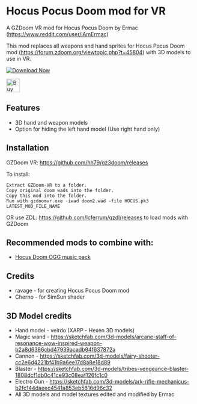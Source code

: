 # Hocus Pocus Doom mod for VR

A GZDoom VR mod for Hocus Pocus Doom by Ermac (https://www.reddit.com/user/iAmErmac)

This mod replaces all weapons and hand sprites for Hocus Pocus Doom mod (https://forum.zdoom.org/viewtopic.php?t=45804) with 3D models to use in VR.

[![Download Now](https://raster.shields.io/github/downloads/iAmErmac/Hocus-Doom-VR/total)](https://github.com/iAmErmac/Hocus-Doom-VR/releases/latest)

[<img src="https://cdn.ko-fi.com/cdn/kofi2.png?v=2" height="36" alt="Buy me a Cofee!">](https://ko-fi.com/ermac)

## Features
* 3D hand and weapon models
* Option for hiding the left hand model (Use right hand only)

## Installation

GZDoom VR: https://github.com/hh79/gz3doom/releases

To install:

    Extract GZDoom-VR to a folder.
    Copy original doom wads into the folder.
    Copy this mod into the folder.
    Run with gzdoomvr.exe -iwad doom2.wad -file HOCUS.pk3 LATEST_MOD_FILE_NAME
  
OR use ZDL: https://github.com/lcferrum/qzdl/releases to load mods with GZDoom

## Recommended mods to combine with:

* [Hocus Doom OGG music pack](https://www.dropbox.com/s/h4wlfocvkewtmrj/hocusogg.pk3?dl=1)


## Credits

* ravage - for creating Hocus Pocus Doom mod
* Cherno - for SimSun shader

## 3D Model credits

* Hand model - veirdo (XARP - Hexen 3D models)
* Magic wand - https://sketchfab.com/3d-models/arcane-staff-of-resonance-wow-inspired-weapon-b2a8d6386cbd47939acadb94f637872a
* Cannon - https://sketchfab.com/3d-models/fairy-shooter-cc2e6d4221bf41b9a6ee17d8a8e18d89
* Blaster - https://sketchfab.com/3d-models/tribes-vengeance-blaster-1808dcf1db0c41ce93c08eaf126fc1c0
* Electro Gun - https://sketchfab.com/3d-models/ark-rifle-mechanicus-b2fc144daeec4541a853eb5616d96c32
* All 3D models and model textures edited and modified by Ermac
